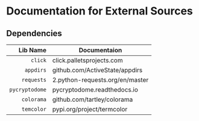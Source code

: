# Documentation for External Sources


## Dependencies

| Lib Name       | Documentaion                                                |
|---------------:|-------------------------------------------------------------|
| `click`        | click.palletsprojects.com                                   |
| `appdirs`      | github.com/ActiveState/appdirs                              |
| `requests`     | 2.python-requests.org/en/master                             |
| `pycryptodome` | pycryptodome.readthedocs.io                                 |
| `colorama`     | github.com/tartley/colorama                                 |
| `temcolor`     | pypi.org/project/termcolor                                  |